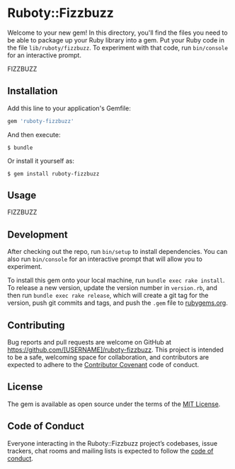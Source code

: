 # Ruboty::Fizzbuzz

Welcome to your new gem! In this directory, you'll find the files you need to be able to package up your Ruby library into a gem. Put your Ruby code in the file `lib/ruboty/fizzbuzz`. To experiment with that code, run `bin/console` for an interactive prompt.

FIZZBUZZ

## Installation

Add this line to your application's Gemfile:

```ruby
gem 'ruboty-fizzbuzz'
```

And then execute:

    $ bundle

Or install it yourself as:

    $ gem install ruboty-fizzbuzz

## Usage

FIZZBUZZ

## Development

After checking out the repo, run `bin/setup` to install dependencies. You can also run `bin/console` for an interactive prompt that will allow you to experiment.

To install this gem onto your local machine, run `bundle exec rake install`. To release a new version, update the version number in `version.rb`, and then run `bundle exec rake release`, which will create a git tag for the version, push git commits and tags, and push the `.gem` file to [rubygems.org](https://rubygems.org).

## Contributing

Bug reports and pull requests are welcome on GitHub at https://github.com/[USERNAME]/ruboty-fizzbuzz. This project is intended to be a safe, welcoming space for collaboration, and contributors are expected to adhere to the [Contributor Covenant](http://contributor-covenant.org) code of conduct.

## License

The gem is available as open source under the terms of the [MIT License](http://opensource.org/licenses/MIT).

## Code of Conduct

Everyone interacting in the Ruboty::Fizzbuzz project’s codebases, issue trackers, chat rooms and mailing lists is expected to follow the [code of conduct](https://github.com/[USERNAME]/ruboty-fizzbuzz/blob/master/CODE_OF_CONDUCT.md).
